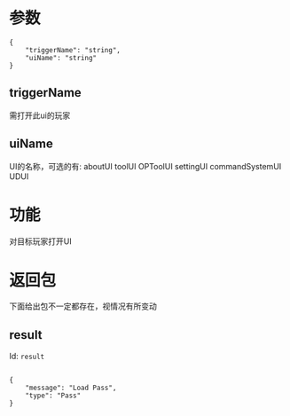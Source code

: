 # 参数
```
{
    "triggerName": "string",
    "uiName": "string"
}
```
## triggerName
需打开此ui的玩家
## uiName
UI的名称，可选的有:
aboutUI
toolUI
OPToolUI
settingUI
commandSystemUI
UDUI
# 功能
对目标玩家打开UI
# 返回包
下面给出包不一定都存在，视情况有所变动

## result
Id: `result`

```

{
    "message": "Load Pass",
    "type": "Pass"
}

```
